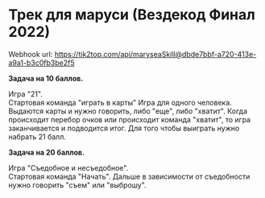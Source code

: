 # Трек для маруси (Вездекод Финал 2022)

Webhook url:
https://tik2top.com/api/maryseaSkill@dbde7bbf-a720-413e-a9a1-b3c0fb3be2f5

**Задача на 10 баллов.**

Игра "21".   
Стартовая команда "играть в карты"
Игра для одного человека. Выдаются карты и нужно говорить, либо "еще", либо "хватит". Когда происходит перебор очков или происходит команда "хватит", то игра заканчивается и подводится итог. Для того чтобы выиграть нужно набрать 21 балл. 

**Задача на 20 баллов.**

Игра "Съедобное и несъедобное".   
Стартовая команда "Начать".
Дальше в зависимости от съедобности нужно говорить "съем" или "выброшу".
